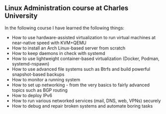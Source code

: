 ## Linux Administration course at Charles University ##

In the following course I have learned the following things:
- How to use hardware-assisted virtualization to run virtual machines at near-native speed with KVM+QEMU
- How to install an Arch Linux-based server from scratch
- How to keep daemons in check with systemd
- How to use lightweight container-based virtualization (Docker, Podman, systemd-nspawn)
- How to use advanced file systems such as Btrfs and build powerful snapshot-based backups
- How to monitor a running system
- How to set up networking - from the very basics to fairly advanced topics such as BGP routing
- How to deploy IPv6
- How to run various networked services (mail, DNS, web, VPNs) securely
- How to debug and repair broken systems and automate boring tasks
